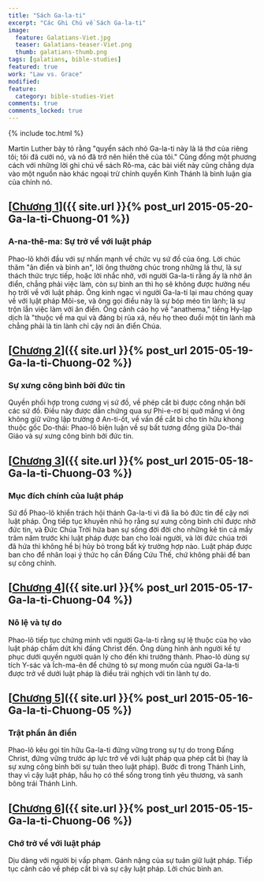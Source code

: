 ```yaml
---
title: "Sách Ga-la-ti"
excerpt: "Các Ghi Chú về Sách Ga-la-ti"
image: 
  feature: Galatians-Viet.jpg
  teaser: Galatians-teaser-Viet.png
  thumb: galatians-thumb.png
tags: [galatians, bible-studies]
featured: true
work: "Law vs. Grace"
modified:
feature:
  category: bible-studies-Viet
comments: true
comments_locked: true
---
```


{% include toc.html %}

Martin Luther bày tỏ rằng "quyển sách nhỏ Ga-la-ti này là lá thơ của riêng tôi; tôi đã cưới nó, và nó đã trở nên hiền thê của tôi." Cũng đồng một phương cách với những lời ghi chú về sách Rô-ma, các bài viết này cũng chẳng dựa vào một nguồn nào khác ngoại trừ chính quyển Kinh Thánh là bình luận gia của chính nó.

##  [<u>Chương 1</u>]({{ site.url }}{% post_url 2015-05-20-Ga-la-ti-Chuong-01 %})

### A-na-thê-ma: Sự trở về với luật pháp

Phao-lô khởi đầu với sự nhấn mạnh về chức vụ sứ đồ của ông. Lời chúc thăm "ân điển và bình an", lời ông thường chúc trong những lá thư, là sự thách thức trực tiếp, hoặc lời nhắc nhở, với người Ga-la-ti rằng ấy là nhờ ân điển, chẳng phải việc làm, còn sự bình an thì họ sẽ không được hưởng nếu họ trởi về với luật pháp. Ông kinh ngạc vì người Ga-la-ti lại mau chóng quay về với lụật pháp Môi-se, và ông gọi điều này là sự bóp méo tin lành; là sự trộn lẫn việc làm với ân điển. Ông cảnh cáo họ về "anathema," tiếng Hy-lạp dịch là "thuộc về ma quỉ và đáng bị rủa xả, nếu họ theo đuổi một tin lành mà chẳng phải là tin lành chỉ cậy nơi ân điển Chúa.

##  [<u>Chương 2</u>]({{ site.url }}{% post_url 2015-05-19-Ga-la-ti-Chuong-02 %})

### Sự xưng công bình bởi đức tin

Quyền phối hợp trong cương vị sứ đồ, về phép cắt bì được công nhận bởi các sứ đồ. Điều này được dẫn chứng qua sự Phi-e-rơ bị quở mắng vì ông không giữ vững lập trường ở An-ti-ốt, về vấn đề cắt bì cho tín hữu khong thuộc gốc Do-thái: Phao-lô biện luận về sự bất tương đồng giữa Do-thái Giáo và sự xưng công bình bởi đức tin.

##  [<u>Chương 3</u>]({{ site.url }}{% post_url 2015-05-18-Ga-la-ti-Chuong-03 %})

### Mục đích chính của luật pháp

Sứ đồ Phao-lô khiển trách hội thánh Ga-la-ti vì đã lìa bỏ đức tin để cậy nơi luật pháp. Ông tiếp tục khuyên nhủ họ rằng sự xưng công bình chỉ được nhờ đức tin, và Đức Chúa Trời hứa ban sự sống đời đời cho những kẻ tin cả mấy trăm năm trước khi luật pháp được ban cho loài người, và lời đức chúa trời đã hứa thì không hề bị hủy bỏ trong bất kỳ trường hợp nào. Luật pháp được ban cho để nhân loại ý thức họ cần Đấng Cứu Thế, chứ không phải để ban sự công chính.

##  [<u>Chương 4</u>]({{ site.url }}{% post_url 2015-05-17-Ga-la-ti-Chuong-04 %})

### Nô lệ và tự do

Phao-lô tiếp tục chứng minh với người Ga-la-ti rằng sự lệ thuộc của họ vào luật pháp chấm dứt khi đấng Christ đến. Ông dùng hình ảnh người kế tự phục dưới quyền người quản lý cho đến khi trưởng thành.  Phao-lô dùng sự tích Y-sác và Ích-ma-ên để chứng tỏ sự mong muốn của người Ga-la-ti được trở về dưới luật pháp là điều trái nghịch với tin lành tự do.

##  [<u>Chương 5</u>]({{ site.url }}{% post_url 2015-05-16-Ga-la-ti-Chuong-05 %})

### Trật phần ân điển

Phao-lô kêu gọi tín hữu Ga-la-ti đứng vững trong sự tự do trong Đấng Christ, đứng vững trước áp lực trở về với luật pháp qua phép cắt bì (hay là sự xưng công bình bởi sự tuân theo luật pháp). Bước đi trong Thánh Linh, thay vì cậy luật pháp, hầu họ có thể sống trong tình yêu thương, và sanh bông trái Thánh Linh.

##  [<u>Chương 6</u>]({{ site.url }}{% post_url 2015-05-15-Ga-la-ti-Chuong-06 %})

### Chớ trở về với luật pháp

Dịu dàng với người bị vấp phạm. Gánh nặng của sự tuân giữ luật pháp. Tiếp tục cảnh cáo về phép cắt bì và sự cậy luật pháp. Lời chúc bình an.

